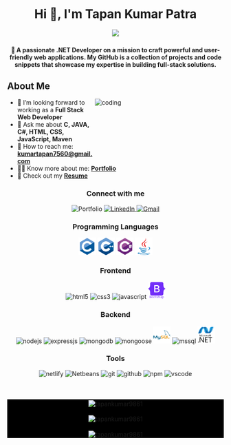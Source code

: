 <h1 align="center">Hi 👋, I'm Tapan Kumar Patra</h1>
<div align="center">
  <img src="https://readme-typing-svg.herokuapp.com/?lines=Full+Stack+Developer;Web+Developer;.NET+Developer;Quick+learner&color=cyan&center=true" />
</div>
<h4 align="center">👋 A passionate .NET Developer on a mission to craft powerful and user-friendly web applications. My GitHub is a collection of projects and code snippets that showcase my expertise in building full-stack solutions.</h4>

## About Me
<img align="right" alt="coding" width="300" height="130" src="https://cdn.dribbble.com/users/926537/screenshots/4502924/python-2.gif">

- 🏢 I’m looking forward to working as a **Full Stack Web Developer**
- 💬 Ask me about **C, JAVA, C#, HTML, CSS, JavaScript, Maven**
- 📧 How to reach me: **[kumartapan7560@gmail.com](mailto:kumartapan7560@gmail.com)**
- 👨‍💻 Know more about me: **[Portfolio](#)** 
- 📄 Check out my **[Resume](#)** 
 


  
<div align="center">
 <h3 align="center">Connect with me</h3>
  <a href="#" style="text-decoration: none;">
    <img src="https://img.shields.io/badge/-Portfolio-000?style=flat&logo=%F0%9F%94%AD&logoColor=white" alt="Portfolio">
  </a>
  <a href="https://www.linkedin.com/in/tapan-kumar-patra-609ab9212/">
    <img src="https://img.shields.io/badge/-LinkedIn-blue?style=flat&logo=Linkedin&logoColor=white" alt="LinkedIn">
  </a>
  <a href="mailto:kumartapan7560@gmail.com">
    <img src="https://img.shields.io/badge/-Gmail-c14438?style=flat&logo=Gmail&logoColor=white" alt="Gmail">
  </a>
</div>

<div align="center">
  <h3>Programming Languages</h3>
  <img src="https://raw.githubusercontent.com/devicons/devicon/master/icons/c/c-original.svg" alt="c" width="40" height="40"/>
  <img src="https://raw.githubusercontent.com/devicons/devicon/master/icons/cplusplus/cplusplus-original.svg" alt="cplusplus" width="40" height="40"/>
  <img src="https://raw.githubusercontent.com/devicons/devicon/master/icons/csharp/csharp-original.svg" alt="csharp" width="40" height="40"/>
  <img src="https://raw.githubusercontent.com/devicons/devicon/master/icons/java/java-original.svg" alt="java" width="40" height="40"/>
</div>

<div align="center">
  <h3>Frontend</h3>
  <img src="https://img.shields.io/badge/html5-%23E34F26.svg?style=for-the-badge&logo=html5&logoColor=white" alt="html5">
  <img src="https://img.shields.io/badge/css3-%231572B6.svg?style=for-the-badge&logo=css3&logoColor=white" alt="css3">
  <img src="https://img.shields.io/badge/javascript-%23323330.svg?style=for-the-badge&logo=javascript&logoColor=%23F7DF1E" alt="javascript">
  <img src="https://raw.githubusercontent.com/devicons/devicon/master/icons/bootstrap/bootstrap-plain-wordmark.svg" alt="bootstrap" width="40" height="40"/>
</div>

<div align="center">
  <h3>Backend</h3>
  <img src="https://img.shields.io/badge/Node.js-339933?style=for-the-badge&logo=nodedotjs&logoColor=white" alt="nodejs">
  <img src="https://img.shields.io/badge/Express.js-000000?style=for-the-badge&logo=express&logoColor=white" alt="expressjs">
  <img src="https://img.shields.io/badge/MongoDB-4EA94B?style=for-the-badge&logo=mongodb&logoColor=white" alt="mongodb">
  <img src="https://img.shields.io/badge/mongoose-%2300f.svg?style=for-the-badge&logo=fastify&logoColor=white" alt="mongoose">
  <img src="https://raw.githubusercontent.com/devicons/devicon/master/icons/mysql/mysql-original-wordmark.svg" alt="mysql" width="40" height="40"/>
  <img src="https://www.svgrepo.com/show/303229/microsoft-sql-server-logo.svg" alt="mssql" width="40" height="40"/>
  <img src="https://raw.githubusercontent.com/devicons/devicon/master/icons/dot-net/dot-net-original-wordmark.svg" alt="dotnet" width="40" height="40"/>
</div>

<div align="center">
  <h3>Tools</h3>
  <img src="https://img.shields.io/badge/netlify-%23000000.svg?style=for-the-badge&logo=netlify&logoColor=#00C7B7" alt="netlify">
  <img src="https://img.shields.io/badge/Netbeans-f44d27?style=for-the-badge&logo=git&logoColor=white" alt="Netbeans">
  <img src="https://img.shields.io/badge/Git-f44d27?style=for-the-badge&logo=git&logoColor=white" alt="git">
  <img src="https://img.shields.io/badge/GitHub-100000?style=for-the-badge&logo=github&logoColor=white" alt="github">
  <img src="https://img.shields.io/badge/NPM-%23000000.svg?style=for-the-badge&logo=npm&logoColor=white" alt="npm">
  <img src="https://img.shields.io/badge/Visual%20Studio-5C2D91.svg?style=for-the-badge&logo=visual-studio&logoColor=white" alt="vscode">
</div>

<br/>
<br/>
<br/>
<div align="center" style="background-color: black;">
  <div>
    <img align="center" src="https://github-readme-stats.vercel.app/api/top-langs?username=tapankumar9861&show_icons=true&locale=en&layout=compact&bg_color=000000" alt="tapankumar9861" />
  </div>
  <br>
  <div>
    <img align="center" src="https://github-readme-stats.vercel.app/api?username=tapankumar9861&show_icons=true&locale=en&bg_color=000000" alt="tapankumar9861" />
  </div>
  <br>
  <div>
    <img align="center" src="https://github-readme-streak-stats.herokuapp.com/?user=tapankumar9861&show_icons=true&locale=en&bg_color=000000" alt="tapankumar9861" />
  </div>
</div>

